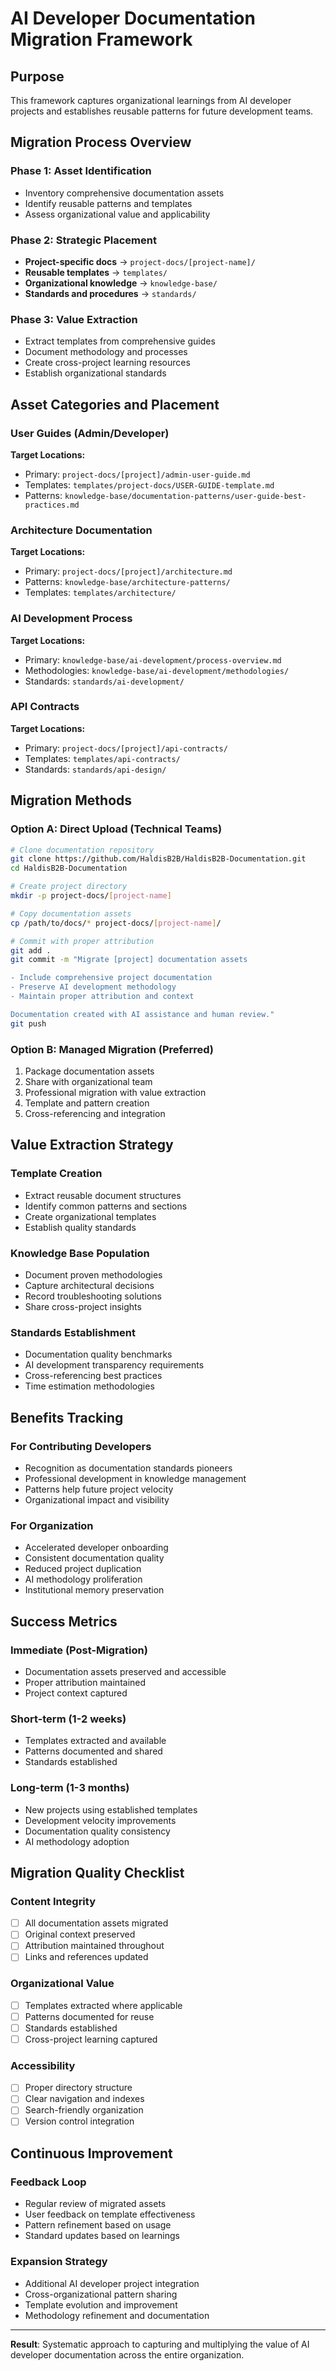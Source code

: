 # AI Developer Documentation Migration Framework

## Purpose

This framework captures organizational learnings from AI developer projects and establishes reusable patterns for future development teams.

## Migration Process Overview

### Phase 1: Asset Identification
- Inventory comprehensive documentation assets
- Identify reusable patterns and templates
- Assess organizational value and applicability

### Phase 2: Strategic Placement
- **Project-specific docs** → `project-docs/[project-name]/`
- **Reusable templates** → `templates/`
- **Organizational knowledge** → `knowledge-base/`
- **Standards and procedures** → `standards/`

### Phase 3: Value Extraction
- Extract templates from comprehensive guides
- Document methodology and processes
- Create cross-project learning resources
- Establish organizational standards

## Asset Categories and Placement

### User Guides (Admin/Developer)
**Target Locations:**
- Primary: `project-docs/[project]/admin-user-guide.md`
- Templates: `templates/project-docs/USER-GUIDE-template.md`
- Patterns: `knowledge-base/documentation-patterns/user-guide-best-practices.md`

### Architecture Documentation
**Target Locations:**
- Primary: `project-docs/[project]/architecture.md`
- Patterns: `knowledge-base/architecture-patterns/`
- Templates: `templates/architecture/`

### AI Development Process
**Target Locations:**
- Primary: `knowledge-base/ai-development/process-overview.md`
- Methodologies: `knowledge-base/ai-development/methodologies/`
- Standards: `standards/ai-development/`

### API Contracts
**Target Locations:**
- Primary: `project-docs/[project]/api-contracts/`
- Templates: `templates/api-contracts/`
- Standards: `standards/api-design/`

## Migration Methods

### Option A: Direct Upload (Technical Teams)
```bash
# Clone documentation repository
git clone https://github.com/HaldisB2B/HaldisB2B-Documentation.git
cd HaldisB2B-Documentation

# Create project directory
mkdir -p project-docs/[project-name]

# Copy documentation assets
cp /path/to/docs/* project-docs/[project-name]/

# Commit with proper attribution
git add .
git commit -m "Migrate [project] documentation assets

- Include comprehensive project documentation
- Preserve AI development methodology
- Maintain proper attribution and context

Documentation created with AI assistance and human review."
git push
```

### Option B: Managed Migration (Preferred)
1. Package documentation assets
2. Share with organizational team
3. Professional migration with value extraction
4. Template and pattern creation
5. Cross-referencing and integration

## Value Extraction Strategy

### Template Creation
- Extract reusable document structures
- Identify common patterns and sections
- Create organizational templates
- Establish quality standards

### Knowledge Base Population
- Document proven methodologies
- Capture architectural decisions
- Record troubleshooting solutions
- Share cross-project insights

### Standards Establishment
- Documentation quality benchmarks
- AI development transparency requirements
- Cross-referencing best practices
- Time estimation methodologies

## Benefits Tracking

### For Contributing Developers
- Recognition as documentation standards pioneers
- Professional development in knowledge management
- Patterns help future project velocity
- Organizational impact and visibility

### For Organization
- Accelerated developer onboarding
- Consistent documentation quality
- Reduced project duplication
- AI methodology proliferation
- Institutional memory preservation

## Success Metrics

### Immediate (Post-Migration)
- Documentation assets preserved and accessible
- Proper attribution maintained
- Project context captured

### Short-term (1-2 weeks)
- Templates extracted and available
- Patterns documented and shared
- Standards established

### Long-term (1-3 months)
- New projects using established templates
- Development velocity improvements
- Documentation quality consistency
- AI methodology adoption

## Migration Quality Checklist

### Content Integrity
- [ ] All documentation assets migrated
- [ ] Original context preserved
- [ ] Attribution maintained throughout
- [ ] Links and references updated

### Organizational Value
- [ ] Templates extracted where applicable
- [ ] Patterns documented for reuse
- [ ] Standards established
- [ ] Cross-project learning captured

### Accessibility
- [ ] Proper directory structure
- [ ] Clear navigation and indexes
- [ ] Search-friendly organization
- [ ] Version control integration

## Continuous Improvement

### Feedback Loop
- Regular review of migrated assets
- User feedback on template effectiveness
- Pattern refinement based on usage
- Standard updates based on learnings

### Expansion Strategy
- Additional AI developer project integration
- Cross-organizational pattern sharing
- Template evolution and improvement
- Methodology refinement and documentation

---

**Result**: Systematic approach to capturing and multiplying the value of AI developer documentation across the entire organization.